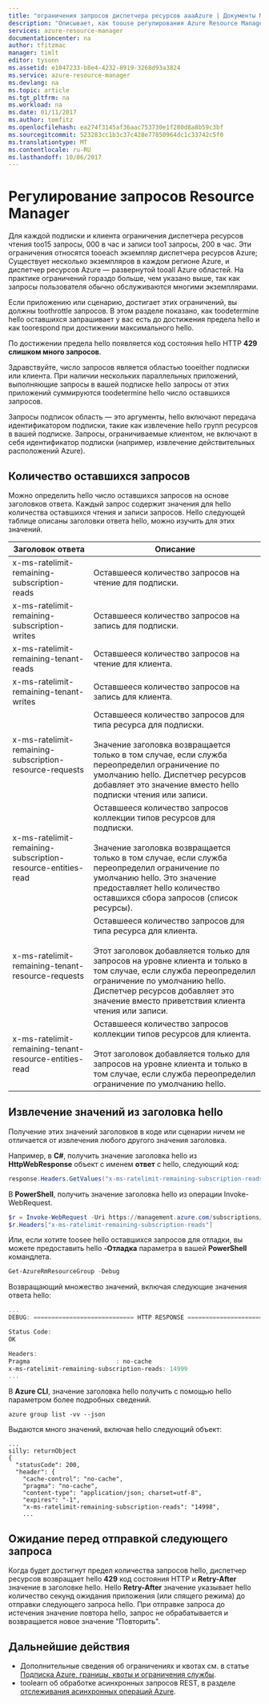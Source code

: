 ```yaml
---
title: "ограничения запросов диспетчера ресурсов aaaAzure | Документы Microsoft"
description: "Описывает, как toouse регулирования Azure Resource Manager запрашивает достижении ограничения подписки."
services: azure-resource-manager
documentationcenter: na
author: tfitzmac
manager: timlt
editor: tysonn
ms.assetid: e1047233-b8e4-4232-8919-3268d93a3824
ms.service: azure-resource-manager
ms.devlang: na
ms.topic: article
ms.tgt_pltfrm: na
ms.workload: na
ms.date: 01/11/2017
ms.author: tomfitz
ms.openlocfilehash: ea274f3145af36aac753730e1f280d8a8b59c3bf
ms.sourcegitcommit: 523283cc1b3c37c428e77850964dc1c33742c5f0
ms.translationtype: MT
ms.contentlocale: ru-RU
ms.lasthandoff: 10/06/2017
---
```

# <a name="throttling-resource-manager-requests"></a>Регулирование запросов Resource Manager
Для каждой подписки и клиента ограничения диспетчера ресурсов чтения too15 запросы, 000 в час и записи too1 запросы, 200 в час. Эти ограничения относятся tooeach экземпляр диспетчера ресурсов Azure; Существует несколько экземпляров в каждом регионе Azure, и диспетчер ресурсов Azure — развернутой tooall Azure областей.  На практике ограничений гораздо больше, чем указано выше, так как запросы пользователя обычно обслуживаются многими экземплярами.

Если приложению или сценарию, достигает этих ограничений, вы должны toothrottle запросов. В этом разделе показано, как toodetermine hello оставшихся запрашивает у вас есть до достижения предела hello и как toorespond при достижении максимального hello.

По достижении предела hello появляется код состояния hello HTTP **429 слишком много запросов**.

Здравствуйте, число запросов является областью tooeither подписки или клиента. При наличии нескольких параллельных приложений, выполняющие запросы в вашей подписке hello запросы от этих приложений суммируются toodetermine hello число оставшихся запросов.

Запросы подписок область — это аргументы, hello включают передача идентификатором подписки, такие как извлечение hello групп ресурсов в вашей подписке. Запросы, ограничиваемые клиентом, не включают в себя идентификатор подписки (например, извлечение действительных расположений Azure).

## <a name="remaining-requests"></a>Количество оставшихся запросов
Можно определить hello число оставшихся запросов на основе заголовков ответа. Каждый запрос содержит значения для hello количества оставшихся чтения и записи запросов. Hello следующей таблице описаны заголовки ответа hello, можно изучить для этих значений.

| Заголовок ответа | Описание |
| --- | --- |
| x-ms-ratelimit-remaining-subscription-reads |Оставшееся количество запросов на чтение для подписки. |
| x-ms-ratelimit-remaining-subscription-writes |Оставшееся количество запросов на запись для подписки. |
| x-ms-ratelimit-remaining-tenant-reads |Оставшееся количество запросов на чтение для клиента. |
| x-ms-ratelimit-remaining-tenant-writes |Оставшееся количество запросов на запись для клиента. |
| x-ms-ratelimit-remaining-subscription-resource-requests |Оставшееся количество запросов для типа ресурса для подписки.<br /><br />Значение заголовка возвращается только в том случае, если служба переопределил ограничение по умолчанию hello. Диспетчер ресурсов добавляет это значение вместо hello подписки чтения или записи. |
| x-ms-ratelimit-remaining-subscription-resource-entities-read |Оставшееся количество запросов коллекции типов ресурсов для подписки.<br /><br />Значение заголовка возвращается только в том случае, если служба переопределил ограничение по умолчанию hello. Это значение предоставляет hello количество оставшихся сбора запросов (список ресурсы). |
| x-ms-ratelimit-remaining-tenant-resource-requests |Оставшееся количество запросов для типа ресурса для клиента.<br /><br />Этот заголовок добавляется только для запросов на уровне клиента и только в том случае, если служба переопределил ограничение по умолчанию hello. Диспетчер ресурсов добавляет это значение вместо приветствия клиента чтения или записи. |
| x-ms-ratelimit-remaining-tenant-resource-entities-read |Оставшееся количество запросов коллекции типов ресурсов для клиента.<br /><br />Этот заголовок добавляется только для запросов на уровне клиента и только в том случае, если служба переопределил ограничение по умолчанию hello. |

## <a name="retrieving-hello-header-values"></a>Извлечение значений из заголовка hello
Получение этих значений заголовков в коде или сценарии ничем не отличается от извлечения любого другого значения заголовка. 

Например, в **C#**, получить значение заголовка hello из **HttpWebResponse** объект с именем **ответ** с hello, следующий код:

```cs
response.Headers.GetValues("x-ms-ratelimit-remaining-subscription-reads").GetValue(0)
```

В **PowerShell**, получить значение заголовка hello из операции Invoke-WebRequest.

```powershell
$r = Invoke-WebRequest -Uri https://management.azure.com/subscriptions/{guid}/resourcegroups?api-version=2016-09-01 -Method GET -Headers $authHeaders
$r.Headers["x-ms-ratelimit-remaining-subscription-reads"]
```

Или, если хотите toosee hello оставшихся запросов для отладки, вы можете предоставить hello **-Отладка** параметра в вашей **PowerShell** командлета.

```powershell
Get-AzureRmResourceGroup -Debug
```

Возвращающий множество значений, включая следующие значения ответа hello:

```powershell
...
DEBUG: ============================ HTTP RESPONSE ============================

Status Code:
OK

Headers:
Pragma                        : no-cache
x-ms-ratelimit-remaining-subscription-reads: 14999
...
```

В **Azure CLI**, значение заголовка hello получить с помощью hello параметром более подробных сведений.

```azurecli
azure group list -vv --json
```

Выдаются много значений, включая hello следующий объект:

```azurecli
...
silly: returnObject
{
  "statusCode": 200,
  "header": {
    "cache-control": "no-cache",
    "pragma": "no-cache",
    "content-type": "application/json; charset=utf-8",
    "expires": "-1",
    "x-ms-ratelimit-remaining-subscription-reads": "14998",
    ...
```

## <a name="waiting-before-sending-next-request"></a>Ожидание перед отправкой следующего запроса
Когда будет достигнут предел количества запросов hello, диспетчер ресурсов возвращает hello **429** код состояния HTTP и **Retry-After** значение в заголовке hello. Hello **Retry-After** значение указывает hello количество секунд ожидания приложения (или спящего режима) до отправки следующего запроса hello. При отправке запроса до истечения значение повтора hello, запрос не обрабатывается и возвращается новое значение "Повторить".

## <a name="next-steps"></a>Дальнейшие действия

* Дополнительные сведения об ограничениях и квотах см. в статье [Подписка Azure, границы, квоты и ограничения службы](../azure-subscription-service-limits.md).
* toolearn об обработке асинхронных запросов REST, в разделе [отслеживания асинхронных операций Azure](resource-manager-async-operations.md).
